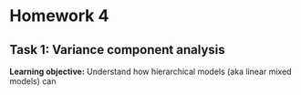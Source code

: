 # Homework 4

## Task 1: Variance component analysis
**Learning objective:** Understand how hierarchical models (aka linear mixed models) can 
<!--stackedit_data:
eyJoaXN0b3J5IjpbLTE0OTIxNDY2MTVdfQ==
-->
